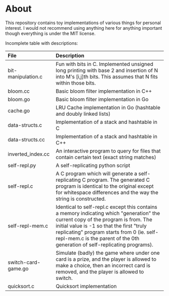 
About
===
This repository contains toy implementations of various things for personal interest. I would not recommend using anything here for anything important though everything is under the MIT license.

Incomplete table with descriptions:

| File           | Description |
|:-------------- |:----------- |
| bit-manipulation.c | Fun with bits in C. Implemented unsigned long printing with base 2 and insertion of N into M's [i,j]th bits. This assumes that N fits within those bits. |
| bloom.cc | Basic bloom filter implementation in C++ |
| bloom.go | Basic bloom filter implementation in Go |
| cache.go | LRU Cache implementation in Go (hashtable and doubly linked lists) |
| data-structs.c  | Implementation of a stack and hashtable in C |
| data-structs.cc | Implementation of a stack and hashtable in C++ |
| inverted_index.cc | An interactive program to query for files that contain certain text (exact string matches) |
| self-repl.py   | A self-replicating python script |
| self-repl.c    | A C program which will generate a self-replicating C program. The generated C program is identical to the original except for whitespace differences and the way the string is constructed.
| self-repl-mem.c | Identical to self-repl.c except this contains a memory indicating which "generation" the current copy of the program is from. The initial value is -1 so that the first "truly replicating" program starts from 0 (ie. self-repl-mem.c is the parent of the 0th generation of self-replicating programs).
| switch-card-game.go | Simulate (badly) the game where under one card is a prize, and the player is allowed to make a choice, then an incorrect card is removed, and the player is allowed to switch. |
| quicksort.c | Quicksort implementation |
